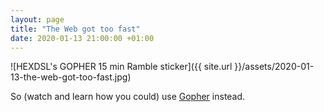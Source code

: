 ```yaml
---
layout: page
title: "The Web got too fast"
date: 2020-01-13 21:00:00 +01:00
---
```


![HEXDSL's GOPHER 15 min Ramble sticker]({{ site.url }}/assets/2020-01-13-the-web-got-too-fast.jpg)

So (watch and learn how you could) use [Gopher](https://www.youtube.com/watch?v=ORgk-AwD7SQ) instead.
